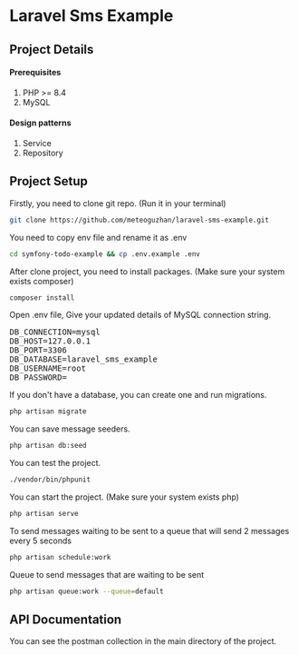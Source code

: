 # Laravel Sms Example
## Project Details
#### Prerequisites
1. PHP >= 8.4
2. MySQL
#### Design patterns
1. Service
2. Repository
## Project Setup
Firstly, you need to clone git repo. (Run it in your terminal)
```bash
git clone https://github.com/meteoguzhan/laravel-sms-example.git
```
You need to copy env file and rename it as .env
```bash
cd symfony-todo-example && cp .env.example .env
```
After clone project, you need to install packages. (Make sure your system exists composer)
```bash
composer install
```
Open .env file, Give your updated details of MySQL connection string.
<pre>
DB_CONNECTION=mysql
DB_HOST=127.0.0.1
DB_PORT=3306
DB_DATABASE=laravel_sms_example
DB_USERNAME=root
DB_PASSWORD=</pre>
If you don't have a database, you can create one and run migrations.
```bash
php artisan migrate
```
You can save message seeders.
```bash
php artisan db:seed
```
You can test the project.
```bash
./vendor/bin/phpunit
```
You can start the project. (Make sure your system exists php)
```bash
php artisan serve
```
To send messages waiting to be sent to a queue that will send 2 messages every 5 seconds
```bash
php artisan schedule:work
```
Queue to send messages that are waiting to be sent
```bash
php artisan queue:work --queue=default
```
## API Documentation
You can see the postman collection in the main directory of the project.

